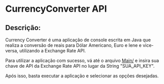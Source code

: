# CurrencyConverter API

## Descrição: 
Currency Converter é uma aplicação de console escrita em Java que realiza a conversão de reais para Dólar Americano, Euro e Iene e vice-versa, utilizando a Exchange Rate API.

Para utilizar a aplicação com sucesso, vá até o arquivo [Main/](/src/Main.java) e insira sua chave de API da Exchange Rate API no lugar da String "SUA_API_KEY".

Após isso, basta executar a aplicação e selecionar as opções desejadas.
